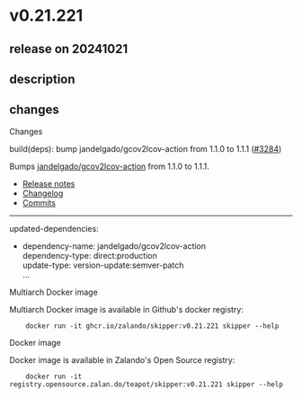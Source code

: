 # v0.21.221

## release on 20241021

## description

## changes

Changes

build(deps): bump jandelgado/gcov2lcov-action from 1.1.0 to 1.1.1 (<a class="issue-link js-issue-link" data-error-text="Failed to load title" data-id="2600995511" data-permission-text="Title is private" data-url="https://github.com/zalando/skipper/issues/3284" data-hovercard-type="pull_request" data-hovercard-url="/zalando/skipper/pull/3284/hovercard" href="https://github.com/zalando/skipper/pull/3284">#3284</a>)

Bumps <a href="https://github.com/jandelgado/gcov2lcov-action">jandelgado/gcov2lcov-action</a> from 1.1.0 to 1.1.1.

* <a href="https://github.com/jandelgado/gcov2lcov-action/releases">Release notes</a>
* <a href="https://github.com/jandelgado/gcov2lcov-action/blob/master/CHANGELOG.md">Changelog</a>
* <a href="https://github.com/jandelgado/gcov2lcov-action/compare/69ef3d59a24cc6e062516a73d8be123e85b15cc0...4e1989767862652e6ca8d3e2e61aabe6d43be28b">Commits</a>

*** ** * ** ***

updated-dependencies:

* dependency-name: jandelgado/gcov2lcov-action  
  dependency-type: direct:production  
  update-type: version-update:semver-patch  
  ...

Multiarch Docker image

Multiarch Docker image is available in Github's docker registry:

        docker run -it ghcr.io/zalando/skipper:v0.21.221 skipper --help

Docker image

Docker image is available in Zalando's Open Source registry:

        docker run -it registry.opensource.zalan.do/teapot/skipper:v0.21.221 skipper --help

